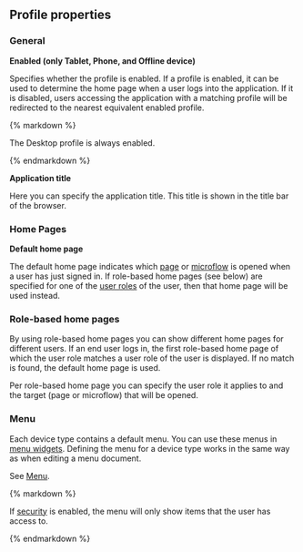 ## Profile properties

### General

**Enabled (only Tablet, Phone, and Offline device)**

Specifies whether the profile is enabled. If a profile is enabled, it can be used to determine the home page when a user logs into the application. If it is disabled, users accessing the application with a matching profile will be redirected to the nearest equivalent enabled profile. 

<div class="alert alert-info">{% markdown %}

The Desktop profile is always enabled.

{% endmarkdown %}</div>

**Application title**

Here you can specify the application title. This title is shown in the title bar of the browser.

### Home Pages

**Default home page**

The default home page indicates which [page](Page) or [microflow](Microflow) is opened when a user has just signed in. If role-based home pages (see below) are specified for one of the [user roles](User+Roles) of the user, then that home page will be used instead.

### Role-based home pages

By using role-based home pages you can show different home pages for different users. If an end user logs in, the first role-based home page of which the user role matches a user role of the user is displayed. If no match is found, the default home page is used.

Per role-based home page you can specify the user role it applies to and the target (page or microflow) that will be opened.

### Menu

Each device type contains a default menu. You can use these menus in [menu widgets](Menu+Widgets). Defining the menu for a device type works in the same way as when editing a menu document.

See [Menu](Menu).

<div class="alert alert-warning">{% markdown %}

If [security](Project+Security) is enabled, the menu will only show items that the user has access to.

{% endmarkdown %}</div>
